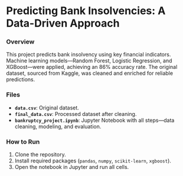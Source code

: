 # Predicting Bank Insolvencies: A Data-Driven Approach

### Overview
This project predicts bank insolvency using key financial indicators. Machine learning models—Random Forest, Logistic Regression, and XGBoost—were applied, achieving an 86% accuracy rate. The original dataset, sourced from Kaggle, was cleaned and enriched for reliable predictions.

### Files
- **`data.csv`**: Original dataset.
- **`final_data.csv`**: Processed dataset after cleaning.
- **`bankruptcy_project.ipynb`**: Jupyter Notebook with all steps—data cleaning, modeling, and evaluation.

### How to Run
1. Clone the repository.
2. Install required packages (`pandas`, `numpy`, `scikit-learn`, `xgboost`).
3. Open the notebook in Jupyter and run all cells.